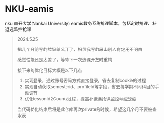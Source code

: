 # NKU-eamis
nku 南开大学(Nankai University) eamis教务系统抢课脚本，包括定时抢课、补退选监控抢课

> 2024.5.25
>
> 把几个月前写的垃圾给公开了，相信我写的屎山别人肯定用不明白
>
> 感觉性能还是太差了，等待下一次选课开放时重构
>
> 接下来的优化目标大概是以下几点
>
> 1. 实现登录，通过账号密码方式直接登录，省去复制cookie的过程
> 2. 实现自动获取semesterid、profileId等字段，省去每学期不同科目的手动调节
> 3. 优化lessonId2Counts过程，提高补退选抢课监控响应速度
>
> 当代码优化结束后将是此仓库再次private的时候，希望这几个月不要被查水表
